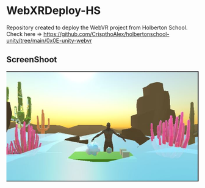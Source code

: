 # WebXRDeploy-HS

Repository created to deploy the WebVR project from Holberton School. Check here => https://github.com/CrispthoAlex/holbertonschool-unity/tree/main/0x0E-unity-webvr

## ScreenShoot

<img src="./webxr-capture.JPG" />
